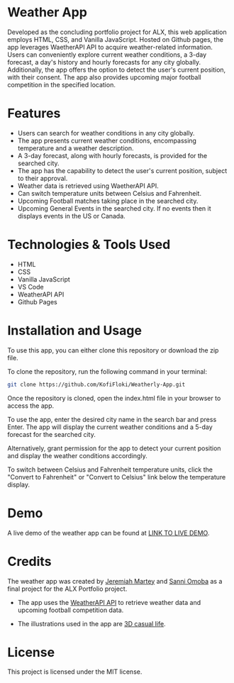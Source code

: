 # Weather App
Developed as the concluding portfolio project for ALX, this web application employs HTML, CSS, and Vanilla JavaScript. Hosted on Github pages, the app leverages WaetherAPI API to acquire weather-related information. Users can conveniently explore current weather conditions, a 3-day forecast, a day's history and hourly forecasts for any city globally. Additionally, the app offers the option to detect the user's current position, with their consent. The app also provides upcoming major football competition in the specified location.

# Features
- Users can search for weather conditions in any city globally.
- The app presents current weather conditions, encompassing temperature and a weather description.
- A 3-day forecast, along with hourly forecasts, is provided for the searched city.
- The app has the capability to detect the user's current position, subject to their approval.
- Weather data is retrieved using WaetherAPI API.
- Can switch temperature units between Celsius and Fahrenheit.
- Upcoming Football matches taking place in the searched city.
- Upcoming General Events in the searched city. If no events then it displays events in the US or Canada.

# Technologies & Tools Used
- HTML
- CSS
- Vanilla JavaScript
- VS Code
- WeatherAPI API
- Github Pages

# Installation and Usage
To use this app, you can either clone this repository or download the zip file.

To clone the repository, run the following command in your terminal:
```bash
git clone https://github.com/KofiFloki/Weatherly-App.git
```

Once the repository is cloned, open the index.html file in your browser to access the app.

To use the app, enter the desired city name in the search bar and press Enter. The app will display the current weather conditions and a 5-day forecast for the searched city.

Alternatively, grant permission for the app to detect your current position and display the weather conditions accordingly.

To switch between Celsius and Fahrenheit temperature units, click the "Convert to Fahrenheit" or "Convert to Celsius" link below the temperature display.

# Demo
A live demo of the weather app can be found at [LINK TO LIVE DEMO](https://watch.screencastify.com/v/5BYupNIFFZghuGoQA5f5).

# Credits
The weather app was created by [Jeremiah Martey](https://github.com/KofiFLoki) and [Sanni Omoba](https://github.com/OmobaVI) as a final project for the ALX Portfolio project.

- The app uses the [WeatherAPI API](https://www.weatherapi.com/) to retrieve weather data and upcoming football competition data.

- The illustrations used in the app are [3D casual life](https://icons8.com/illustrations/style--3d-casual-life).

# License
This project is licensed under the MIT license.
